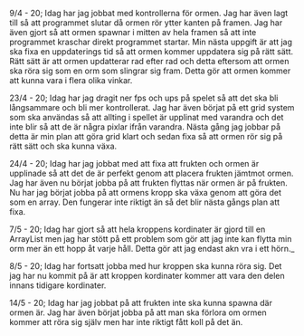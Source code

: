 9/4 - 20; Idag har jag jobbat med kontrollerna för ormen. Jag har även lagt till så att programmet slutar då ormen rör ytter kanten på framen. Jag har även gjort så att ormen spawnar i mitten av hela framen så att inte programmet kraschar direkt programmet startar. Min nästa uppgift är att jag ska fixa en uppdaterings tid så att ormen kommer uppdatera sig på rätt sätt. Rätt sätt är att ormen updatterar rad efter rad och detta eftersom att ormen ska röra sig som en orm som slingrar sig fram. Detta gör att ormen kommer att kunna vara i flera olika vinkar. 

23/4 - 20; Idag har jag dragit ner fps och ups på spelet så att det ska bli långsammare och bli mer kontrollerat. Jag har även börjat på ett grid system som ska användas så att allting i spellet är upplinat med varandra och det inte blir så att de är några pixlar ifrån varandra. Nästa gång jag jobbar på detta är min plan att göra grid klart och sedan fixa så att ormen rör sig på rätt sätt och ska kunna växa.

24/4 - 20; Idag har jag jobbat med att fixa att frukten och ormen är upplinade så att det de är perfekt genom att placera frukten jämtmot ormen. Jag har även nu börjat jobba på att frukten flyttas när ormen är på frukten. Nu har jag börjat jobba på att ormens kropp ska växa genom att göra det som en array. Den fungerar inte riktigt än så det blir nästa gångs plan att fixa.

7/5 - 20; Idag har gjort så att hela kroppens kordinater är gjord till en ArrayList men jag har stött på ett problem som gör att jag inte kan flytta min orm mer än ett hopp åt varje håll. Detta gör att jag endast akn vra i ett hörn._

8/5 - 20; Idag har fortsatt jobba med hur kroppen ska kunna röra sig. Det jag har nu kommit på är att kroppen kordinater kommer att vara den delen innans tidigare kordinater.

14/5 - 20; Idag har jag jobbat på att frukten inte ska kunna spawna där ormen är. Jag har även börjat jobba på att man ska förlora om ormen kommer att röra sig själv men har inte riktigt fått koll på det än.